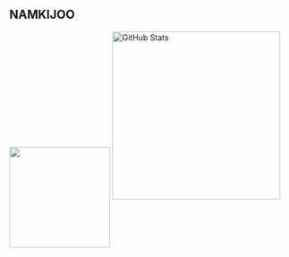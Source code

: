 ## NAMKIJOO 
<img align="center" style="height:180" src="https://github-readme-stats.vercel.app/api/top-langs/?username='namkijoo'&layout=compact" /></a>
<img src="https://github-readme-stats.vercel.app/api?username=namkijoo&show_icons=true&theme=radical" alt="GitHub Stats" width="300"><a/>
